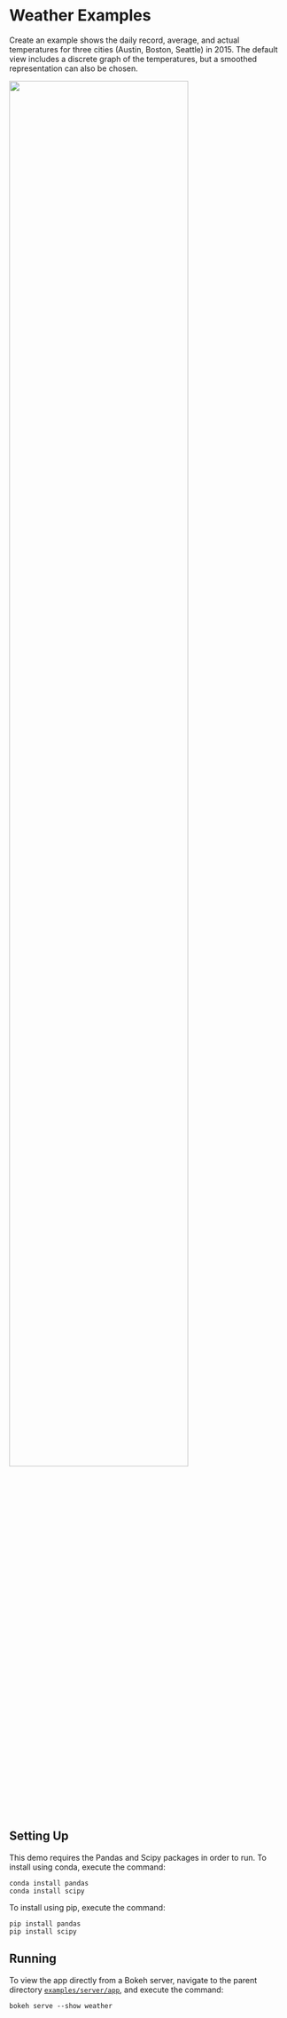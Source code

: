 # Weather Examples

Create an example shows the daily record, average, and actual temperatures for
three cities (Austin, Boston, Seattle) in 2015. The default view includes a
discrete graph of the temperatures, but a smoothed representation can also be
chosen.

<img src="https://static.bokeh.org/weather.png" width="80%"></img>

## Setting Up

This demo requires the Pandas and Scipy packages in order to run. To install using
conda, execute the command:

    conda install pandas
    conda install scipy

To install using pip, execute the command:

    pip install pandas
    pip install scipy

## Running

To view the app directly from a Bokeh server, navigate to the parent directory
[`examples/server/app`](https://github.com/bokeh/bokeh/blob/-/examples/server/app),
and execute the command:

    bokeh serve --show weather
